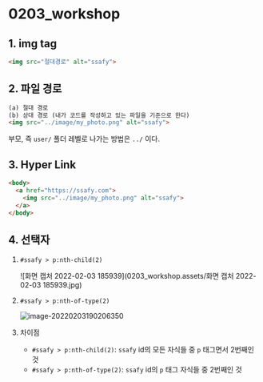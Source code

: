 # 0203_workshop



## 1. img tag

```html
<img src="절대경로" alt="ssafy">
```

## 2. 파일 경로

```html
(a) 절대 경로
(b) 상대 경로 (내가 코드를 작성하고 있는 파일을 기준으로 한다)
<img src="../image/my_photo.png" alt="ssafy">
```

부모, 즉 `user/` 폴더 레벨로 나가는 방법은 `../` 이다. 

## 3. Hyper Link

```html
<body>
  <a href="https://ssafy.com">
    <img src="../image/my_photo.png" alt="ssafy">
  </a>
</body>
```

## 4. 선택자

1) `#ssafy > p:nth-child(2)`

   ![화면 캡처 2022-02-03 185939](0203_workshop.assets/화면 캡처 2022-02-03 185939.jpg)

2) `#ssafy > p:nth-of-type(2)`

   ![image-20220203190206350](0203_workshop.assets/image-20220203190206350.png)

3) 차이점

   - `#ssafy > p:nth-child(2)`: `ssafy` id의 모든 자식들 중 `p` 태그면서 2번째인 것
   - `#ssafy > p:nth-of-type(2)`: `ssafy` id의 `p` 태그 자식들 중 2번째인 것